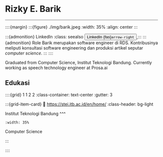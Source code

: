 # Rizky E. Barik

<hr style="height:1px;border:none;color:#666;background-color:#666;" />

::::{margin}
:::{figure} ./img/barik.jpeg
:width: 35%
:align: center
:::

:::{admonition} LinkedIn
:class: seealso
[<button class="btn btn-success">LinkedIn {fas}`arrow-right`
</button> ](https://www.linkedin.com/in/rizkyebarik/)
:::
:::{admonition} Role
Barik merupakan software engineer di RDS. Kontribusinya meliputi konsultasi software engineering dan produksi artikel seputar _computer science_.
:::
::::

Graduated from Computer Science, Institut Teknologi Bandung. Currently working as speech technology engineer at Prosa.ai


## Edukasi

::::{grid} 1 1 2 2
:class-container: text-center
:gutter: 3

:::{grid-item-card}
:link: https://stei.itb.ac.id/en/home/
:class-header: bg-light

Institut Teknologi Bandung
^^^
```{image} https://upload.wikimedia.org/wikipedia/en/thumb/8/85/Institut_Teknologi_Bandung_logo.svg/1200px-Institut_Teknologi_Bandung_logo.svg.png
:width: 35%
```
Computer Science

:::



::::